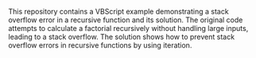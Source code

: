 This repository contains a VBScript example demonstrating a stack overflow error in a recursive function and its solution.  The original code attempts to calculate a factorial recursively without handling large inputs, leading to a stack overflow. The solution shows how to prevent stack overflow errors in recursive functions by using iteration.